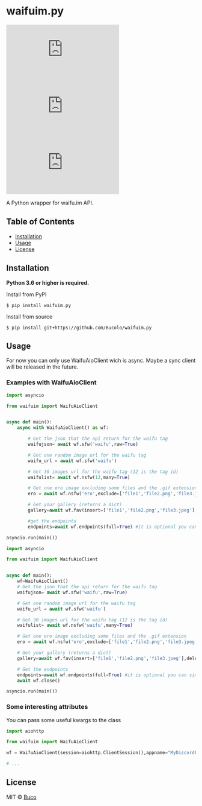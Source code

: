 # waifuim.py
[![PyPI - Python Version](https://img.shields.io/pypi/pyversions/waifuim.py?style=flat-square)](https://pypi.org/project/waifuim.py/)
[![PyPI](https://img.shields.io/pypi/v/waifuim.py?style=flat-square)](https://pypi.org/project/waifuim.py/)
[![License](https://img.shields.io/github/license/Bucolo/waifuim.py?style=flat-square)](https://github.com/Bucolo/waifuim.py/blob/main/LICENSE)

A Python wrapper for waifu.im API.

## Table of Contents
- [Installation](#Installation)
- [Usage](#Usage)
- [License](#License)

## Installation
**Python 3.6 or higher is required.**

Install from PyPI
```shell
$ pip install waifuim.py
```

Install from source
```shell
$ pip install git+https://github.com/Bucolo/waifuim.py
```

## Usage
For now you can only use WaifuAioClient wich is async. Maybe a sync client will be released in the future.

### Examples with WaifuAioClient
```python
import asyncio

from waifuim import WaifuAioClient


async def main():
    async with WaifuAioClient() as wf:

        # Get the json that the api return for the waifu tag
        waifujson= await wf.sfw('waifu',raw=True)

        # Get one random image url for the waifu tag
        waifu_url = await wf.sfw('waifu')

        # Get 30 images url for the waifu tag (12 is the tag id)
        waifulist= await wf.nsfw(12,many=True)

        # Get one ero image excluding some files and the .gif extension
        ero = await wf.nsfw('ero',exclude=['file1','file2.png','file3.jpeg'],gif=False)

        # Get your gallery (returns a dict)
        gallery=await wf.fav(insert=['file1','file2.png','file3.jpeg'],delete=['file1','file2.png','file3.jpeg'],token="The token that will be used only for this request.")

        #get the endpoints
        endpoints=await wf.endpoints(full=True) #it is optional you can simply not set it to True and get the endpoints without details.

asyncio.run(main())
```
```python
import asyncio

from waifuim import WaifuAioClient


async def main():
    wf=WaifuAioClient()
    # Get the json that the api return for the waifu tag
    waifujson= await wf.sfw('waifu',raw=True)

    # Get one random image url for the waifu tag
    waifu_url = await wf.sfw('waifu')

    # Get 30 images url for the waifu tag (12 is the tag id)
    waifulist= await wf.nsfw('waifu',many=True)

    # Get one ero image excluding some files and the .gif extension
    ero = await wf.nsfw('ero',exclude=['file1','file2.png','file3.jpeg'],gif=False)

    # Get your gallery (returns a dict)
    gallery=await wf.fav(insert=['file1','file2.png','file3.jpeg'],delete=['file1','file2.png','file3.jpeg'],token="The token that will be used only for this request.")

    # Get the endpoints
    endpoints=await wf.endpoints(full=True) #it is optional you can simply not set it to True and get the endpoints without details.
    await wf.close()

asyncio.run(main())
```

### Some interesting attributes
You can pass some useful kwargs to the class

```python
import aiohttp

from waifuim import WaifuAioClient

wf = WaifuAioClient(session=aiohttp.ClientSession(),appname="MyDiscordBot",token="The Token that fav will use if token isn't provided.",maintenance_error="The error message that you want to raise if the api is returning a 502.")

# ...
```

## License
MIT © [Buco](https://github.com/Bucolo/waifuim.py/blob/main/LICENSE)
